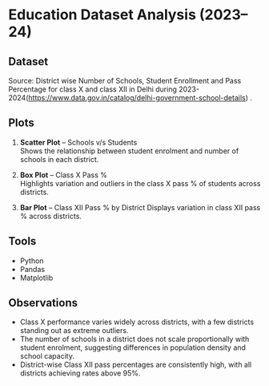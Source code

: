 # Education Dataset Analysis (2023–24)

## Dataset
Source: District wise Number of Schools, Student Enrollment and Pass Percentage for class X and class XII in Delhi during 2023-2024(https://www.data.gov.in/catalog/delhi-government-school-details) .

## Plots
1. **Scatter Plot** – Schools v/s Students  
   Shows the relationship between student enrolment and number of schools in each district.  
   
2. **Box Plot** – Class X Pass %  
   Highlights variation and outliers in the class X pass % of students across districts.  

3. **Bar Plot** – Class XII Pass % by District 
   Displays variation in class XII pass % across districts.

## Tools
- Python
- Pandas
- Matplotlib

## Observations
- Class X performance varies widely across districts, with a few districts standing out as extreme outliers.
- The number of schools in a district does not scale proportionally with student enrolment, suggesting differences in population density and school capacity.
- District-wise Class XII pass percentages are consistently high, with all districts achieving rates above 95%.
